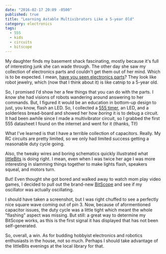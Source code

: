 ```yaml
---
date: "2016-02-17 20:09 -0500"
published: true
title: "Learning Astable Multivibrators Like a 5-year Old"
category: electronics
tags: 
  - 555
  - kids
  - circuits
  - bitscope
---
```



My daughter finds my basement shack fascinating, mostly because it's full of interesting junk she can wade through. The other day she saw my collection of electronics parts and couldn't get them out of her mind. Which is to be expected. I mean, [have you seen electronics parts](https://duckduckgo.com/?q=electronics+parts&t=ffab&iax=1&ia=images)? They look like robot jewelry, which (now that I think about it) is like catnip to a 5-year old.

So, I promised I'd show her a few things that you can do with the parts. I _know_ she had visions of robots wandering around answering to her commands. But, I figured it would be an education in bottom-up design to just, you know, flash an LED. So, I collected a [555 timer](https://en.wikipedia.org/wiki/555_timer_IC), an LED, and a solderless bread-board and showed her how _boring_ it is to debug a circuit. It had been awhile since I made a multivibrator circuit, so I grabbed the first 555 datasheet I found on the internet and went for it (thanks, TI!)

What I've learned is that I have a terrible collection of capacitors. Really. My RC circuits are pretty limited, so we only had limited success getting a reasonable duty cycle going.

Also, the tweaky wires and boring schematics quickly illustrated what [littleBits](http://littlebits.cc/) is doing right. I mean, even when I was twice her age I was more interesting in slamming things together to make lights flash, speakers squeal, and motors turn.

But! Even thought she got bored and walked away to watch mom play video games, I decided to pull out the brand-new [BitScope](http://www.bitscope.com/) and see if my oscillator was actually oscillating.

I should have taken a screenshot, but I was right chuffed to see a perfectly nice square wave coming out of pin 3. Now, because of aformentioned capacitor issues, the duty cycle was a little tight which meant the whole "flashing" aspect was missing. But still: a great way to determine my BitScope works, as this is the first signal it has displayed that has not been self-generated.

So, overall, a win. As for budding hobbyist electronics and robotics enthusiasts in the house, not so much. Perhaps I should take advantage of the littleBits evenings at the local library for that.
